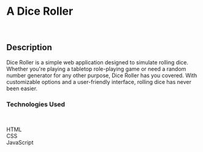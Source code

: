 <h1>A Dice Roller</h1><br>
<h2>Description</h2>


Dice Roller is a simple web application designed to simulate rolling dice. Whether you're playing a tabletop role-playing game or need a random number generator for any other purpose, Dice Roller has you covered. With customizable options and a user-friendly interface, rolling dice has never been easier.

<h3>Technologies Used</h3><br>

HTML<br>
CSS<br>
JavaScript<br>